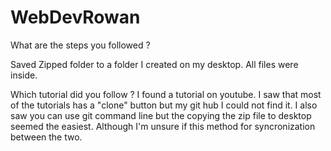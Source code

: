 # WebDevRowan

What are the steps you followed ?

Saved Zipped folder to a folder I created on my desktop. All files were inside.

Which tutorial did you follow ?
I found a tutorial on youtube. I saw that most of the tutorials has a "clone" button but my git hub I could not find it. I also saw you can use git command line but the copying the zip file to desktop seemed the easiest. Although I'm unsure if this method for syncronization between the two.
